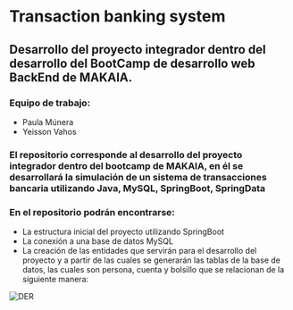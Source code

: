 # Transaction banking system
## Desarrollo del proyecto integrador dentro del desarrollo del BootCamp de desarrollo web BackEnd de MAKAIA.
### Equipo de trabajo:
  * Paula Múnera
  * Yeisson Vahos

### El repositorio corresponde al desarrollo del proyecto integrador dentro del bootcamp de MAKAIA, en él se desarrollará la simulación de un sistema de transacciones bancaria utilizando Java, MySQL, SpringBoot, SpringData

### En el repositorio podrán encontrarse:
- La estructura inicial del proyecto utilizando SpringBoot
- La conexión a una base de datos MySQL
- La creación de las entidades que servirán para el desarrollo del proyecto y a partir de las cuales se generarán las tablas de la base de datos, las cuales son persona, cuenta y bolsillo que se relacionan de la siguiente manera:

![DER](https://github.com/yvahosc/transactionBankingSystem/assets/97228219/0ff35f48-09cd-4b61-afcb-945c2bdd99d3)


